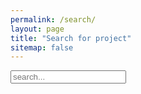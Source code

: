 ```yaml
---
permalink: /search/
layout: page
title: "Search for project"
sitemap: false
---
```


<!-- {% include _google_search.html %} -->
<!-- Html Elements for Search -->
<div id="search-container">
<input type="text" id="search-input" placeholder="search...">
<ul style="margin-left: 0px;" id="results-container"></ul>
</div>

<!-- Configuration -->
<script>
SimpleJekyllSearch({
  searchInput: document.getElementById('search-input'),
  resultsContainer: document.getElementById('results-container'),
  json: 'https://lyqht.github.io/istd-1d-exhibition-2020/search.json',
  searchResultTemplate: '<a href="{url}"><div style="box-shadow: 0 4px 8px 0 rgba(0, 0, 0, 0.2); border: 1px solid; border-radius: 3px; padding: 3vw; margin: 2vh;"><p><h3>{title}</h3><p>{category}</p><p>{teaser}</p><img src="{related_image}"></img></div></a>'
})
</script>